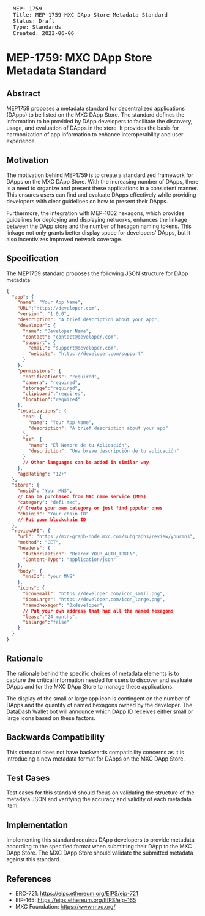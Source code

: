 <pre>
  MEP: 1759
  Title: MEP-1759 MXC DApp Store Metadata Standard
  Status: Draft
  Type: Standards
  Created: 2023-06-06
</pre>

# MEP-1759: MXC DApp Store Metadata Standard

## Abstract

MEP1759 proposes a metadata standard for decentralized applications (DApps) to be listed on the MXC DApp Store. The standard defines the information to be provided by DApp developers to facilitate the discovery, usage, and evaluation of DApps in the store. It provides the basis for harmonization of app information to enhance interoperability and user experience.

## Motivation

The motivation behind MEP1759 is to create a standardized framework for DApps on the MXC DApp Store. With the increasing number of DApps, there is a need to organize and present these applications in a consistent manner. This ensures users can find and evaluate DApps effectively while providing developers with clear guidelines on how to present their DApps.

Furthermore, the integration with MEP-1002 hexagons, which provides guidelines for deploying and displaying networks, enhances the linkage between the DApp store and the number of hexagon naming tokens. This linkage not only grants better display space for developers' DApps, but it also incentivizes improved network coverage.

## Specification

The MEP1759 standard proposes the following JSON structure for DApp metadata:

```json
{
  "app": {
    "name": "Your App Name",
    "URL":"https://developer.com",
    "version": "1.0.0",
    "description": "A brief description about your app",
    "developer": {
      "name": "Developer Name",
      "contact": "contact@developer.com",
      "support": {
        "email": "support@developer.com",
        "website": "https://developer.com/support"
      }
    },
    "permissions": {
      "notifications": "required",
      "camera": "required",
      "storage":"required",
      "clipboard":"required",
      "location":"required"
    },
    "localizations": {
      "en": {
        "name": "Your App Name",
        "description": "A brief description about your app"
      },
      "es": {
        "name": "El Nombre de tu Aplicación",
        "description": "Una breve descripción de tu aplicación"
      }
      // Other languages can be added in similar way
    },
    "ageRating": "12+"
  },
  "store": {
    "mnsid": "Your MNS",
    // Can be purchased from MXC name service (MNS)
    "category": "defi.mxc",
    // Create your own category or just find popular ones
    "chainid": "Your chain ID"
    // Put your blockchain ID
  },
  "reviewAPI": {
    "url": "https://mxc-graph-node.mxc.com/subgraphs/review/yourmns",
    "method": "GET",
    "headers": {
      "Authorization": "Bearer YOUR_AUTH_TOKEN",
      "Content-Type": "application/json"
    },
    "body": {
      "mnsId": "your MNS"
    },
    "icons": {
      "iconSmall": "https://developer.com/icon_small.png",
      "iconLarge": "https://developer.com/icon_large.png",
      "namedhexagon": "0xdeveloper",
      // Put your own address that had all the named hexagons
      "lease":"24 months",
      "islarge":"false"
    }
  }
}

```

## Rationale

The rationale behind the specific choices of metadata elements is to capture the critical information needed for users to discover and evaluate DApps and for the MXC DApp Store to manage these applications.

The display of the small or large app icon is contingent on the number of DApps and the quantity of named hexagons owned by the developer. The DataDash Wallet bot will announce which DApp ID receives either small or large icons based on these factors.



## Backwards Compatibility

This standard does not have backwards compatibility concerns as it is introducing a new metadata format for DApps on the MXC DApp Store.

## Test Cases

Test cases for this standard should focus on validating the structure of the metadata JSON and verifying the accuracy and validity of each metadata item.

## Implementation

Implementing this standard requires DApp developers to provide metadata according to the specified format when submitting their DApp to the MXC DApp Store. The MXC DApp Store should validate the submitted metadata against this standard.

## References

- ERC-721: https://eips.ethereum.org/EIPS/eip-721
- EIP-165: https://eips.ethereum.org/EIPS/eip-165
- MXC Foundation: https://www.mxc.org/
